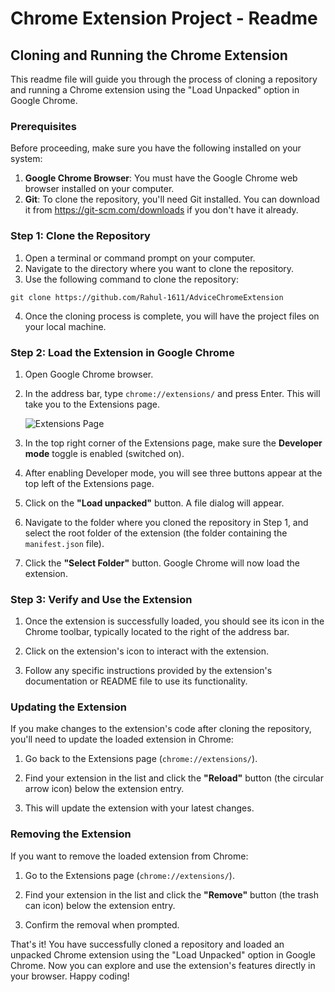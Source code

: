 # Chrome Extension Project - Readme

## Cloning and Running the Chrome Extension

This readme file will guide you through the process of cloning a repository and running a Chrome extension using the "Load Unpacked" option in Google Chrome.

### Prerequisites

Before proceeding, make sure you have the following installed on your system:

1. **Google Chrome Browser**: You must have the Google Chrome web browser installed on your computer.
2. **Git**: To clone the repository, you'll need Git installed. You can download it from https://git-scm.com/downloads if you don't have it already.

### Step 1: Clone the Repository

1. Open a terminal or command prompt on your computer.
2. Navigate to the directory where you want to clone the repository.
3. Use the following command to clone the repository:    

  
  ```git clone https://github.com/Rahul-1611/AdviceChromeExtension```

4. Once the cloning process is complete, you will have the project files on your local machine.

### Step 2: Load the Extension in Google Chrome

1. Open Google Chrome browser.
2. In the address bar, type `chrome://extensions/` and press Enter. This will take you to the Extensions page.

   ![Extensions Page](https://example.com/extensions-page.png)

3. In the top right corner of the Extensions page, make sure the **Developer mode** toggle is enabled (switched on).

4. After enabling Developer mode, you will see three buttons appear at the top left of the Extensions page.

5. Click on the **"Load unpacked"** button. A file dialog will appear.

6. Navigate to the folder where you cloned the repository in Step 1, and select the root folder of the extension (the folder containing the `manifest.json` file).

7. Click the **"Select Folder"** button. Google Chrome will now load the extension.

### Step 3: Verify and Use the Extension

1. Once the extension is successfully loaded, you should see its icon in the Chrome toolbar, typically located to the right of the address bar.

2. Click on the extension's icon to interact with the extension.

3. Follow any specific instructions provided by the extension's documentation or README file to use its functionality.

### Updating the Extension

If you make changes to the extension's code after cloning the repository, you'll need to update the loaded extension in Chrome:

1. Go back to the Extensions page (`chrome://extensions/`).

2. Find your extension in the list and click the **"Reload"** button (the circular arrow icon) below the extension entry.

3. This will update the extension with your latest changes.

### Removing the Extension

If you want to remove the loaded extension from Chrome:

1. Go to the Extensions page (`chrome://extensions/`).

2. Find your extension in the list and click the **"Remove"** button (the trash can icon) below the extension entry.

3. Confirm the removal when prompted.

That's it! You have successfully cloned a repository and loaded an unpacked Chrome extension using the "Load Unpacked" option in Google Chrome. Now you can explore and use the extension's features directly in your browser. Happy coding!

